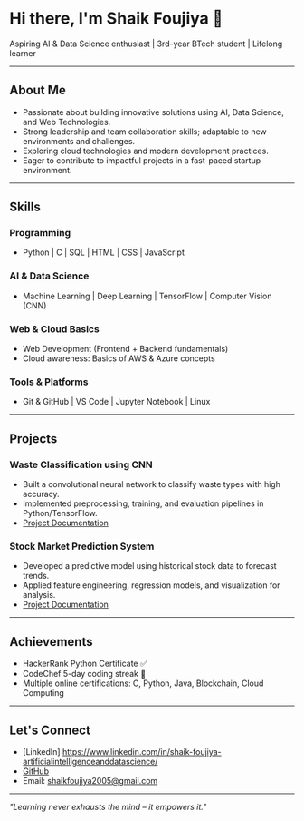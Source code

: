 # Hi there, I'm Shaik Foujiya 👋

Aspiring AI & Data Science enthusiast | 3rd-year BTech student | Lifelong learner

---

## About Me
- Passionate about building innovative solutions using AI, Data Science, and Web Technologies.
- Strong leadership and team collaboration skills; adaptable to new environments and challenges.
- Exploring cloud technologies and modern development practices.
- Eager to contribute to impactful projects in a fast-paced startup environment.

---

## Skills

### Programming
- Python | C | SQL | HTML | CSS | JavaScript  

### AI & Data Science
- Machine Learning | Deep Learning | TensorFlow | Computer Vision (CNN)  

### Web & Cloud Basics
- Web Development (Frontend + Backend fundamentals)
- Cloud awareness: Basics of AWS & Azure concepts  

### Tools & Platforms
- Git & GitHub | VS Code | Jupyter Notebook | Linux

---

## Projects

### Waste Classification using CNN
- Built a convolutional neural network to classify waste types with high accuracy.
- Implemented preprocessing, training, and evaluation pipelines in Python/TensorFlow.
- [Project Documentation](link-to-your-docs-or-repo)

### Stock Market Prediction System
- Developed a predictive model using historical stock data to forecast trends.
- Applied feature engineering, regression models, and visualization for analysis.
- [Project Documentation](link-to-your-docs-or-repo)

---

## Achievements
- HackerRank Python Certificate ✅
- CodeChef 5-day coding streak 🥉
- Multiple online certifications: C, Python, Java, Blockchain, Cloud Computing  

---

## Let's Connect
- [LinkedIn] https://www.linkedin.com/in/shaik-foujiya-artificialintelligenceanddatascience/ 
- [GitHub](https://github.com/ShaikFoujiya)  
- Email: shaikfoujiya2005@gmail.com

---

*"Learning never exhausts the mind – it empowers it."*
